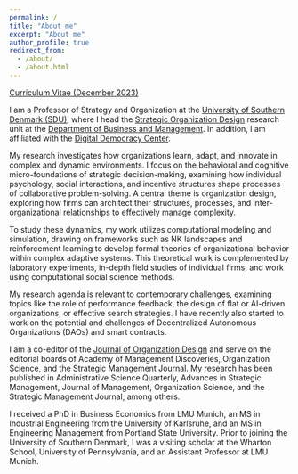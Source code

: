 ```yaml
---
permalink: /
title: "About me"
excerpt: "About me"
author_profile: true
redirect_from:
  - /about/
  - /about.html
---
```


[Curriculum Vitae (December 2023)](http://oliverbaumann.github.io/files/Oliver_Baumann_CV_December2023.pdf)

I am a Professor of Strategy and Organization at the [University of Southern Denmark (SDU)](https://sdu.dk), where I head the [Strategic Organization Design](http://www.sod-research.com) research unit at the [Department of Business and Management](https://www.sdu.dk/en/om-sdu/institutter-centre/i_virksomhedsledelse). In addition, I am affiliated with the [Digital Democracy Center](www.sdu.dk/ddc). 

My research investigates how organizations learn, adapt, and innovate in complex and dynamic environments. I focus on the behavioral and cognitive micro-foundations of strategic decision-making, examining how individual psychology, social interactions, and incentive structures shape processes of collaborative problem-solving. A central theme is organization design, exploring how firms can architect their structures, processes, and inter-organizational relationships to effectively manage complexity.

To study these dynamics, my work utilizes computational modeling and simulation, drawing on frameworks such as NK landscapes and reinforcement learning to develop formal theories of organizational behavior within complex adaptive systems. This theoretical work is complemented by laboratory experiments, in-depth field studies of individual firms, and work using computational social science methods.

My research agenda is relevant to contemporary challenges, examining topics like the role of performance feedback, the design of flat or AI-driven organizations, or effective search strategies. I have recently also started to work on the potential and challenges of Decentralized Autonomous Organizations (DAOs) and smart contracts.

I am a co-editor of the [Journal of Organization Design](https://www.springer.com/journal/41469) and serve on the editorial boards of Academy of Management Discoveries, Organization Science, and the Strategic Management Journal. My research has been published in Administrative Science Quarterly, Advances in Strategic Management, Journal of Management, Organization Science, and the Strategic Management Journal, among others.

I received a PhD in Business Economics from LMU Munich, an MS in Industrial Engineering from the University of Karlsruhe, and an MS in Engineering Management from Portland State University. Prior to joining the University of Southern Denmark, I was a visiting scholar at the Wharton School, University of Pennsylvania, and an Assistant Professor at LMU Munich.

